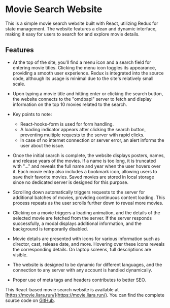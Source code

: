 # Movie Search Website

This is a simple movie search website built with React, utilizing Redux for state management. The website features a clean and dynamic interface, making it easy for users to search for and explore movie details.

## Features

- At the top of the site, you'll find a menu icon and a search field for entering movie titles. Clicking the menu icon toggles its appearance, providing a smooth user experience. Redux is integrated into the source code, although its usage is minimal due to the site's relatively small scale.

- Upon typing a movie title and hitting enter or clicking the search button, the website connects to the "omdbapi" server to fetch and display information on the top 10 movies related to the search.

- Key points to note:
    - React-hooks-form is used for form handling.
    - A loading indicator appears after clicking the search button, preventing multiple requests to the server with rapid clicks.
    - In case of no internet connection or server error, an alert informs the user about the issue.

- Once the initial search is complete, the website displays posters, names, and release years of the movies. If a name is too long, it is truncated with "..." and reveals the full name and year when the user hovers over it. Each movie entry also includes a bookmark icon, allowing users to save their favorite movies. Saved movies are stored in local storage since no dedicated server is designed for this purpose.

- Scrolling down automatically triggers requests to the server for additional batches of movies, providing continuous content loading. This process repeats as the user scrolls further down to reveal more movies.

- Clicking on a movie triggers a loading animation, and the details of the selected movie are fetched from the server. If the server responds successfully, a modal displays additional information, and the background is temporarily disabled.

- Movie details are presented with icons for various information such as director, cast, release date, and more. Hovering over these icons reveals the corresponding details. On laptop screens, full descriptions are visible.

- The website is designed to be dynamic for different languages, and the connection to any server with any account is handled dynamically.

- Proper use of meta tags and headers contributes to better SEO.

This React-based movie search website is available at [https://movie.liara.run/](https://movie.liara.run/). You can find the complete source code on [GitHub](https://github.com/sina-sadeghi/Movie-app).